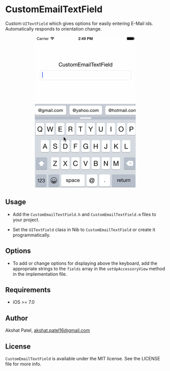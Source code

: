 # CustomEmailTextField

Custom ````UITextField```` which gives options for easily entering E-Mail ids. Automatically responds to orientation change.

<p align="center"><img src="https://raw.githubusercontent.com/aksh1t/CustomEmailTextField/master/Screenshot/screenshot.gif"/></p>

## Usage

- Add the ````CustomEmailTextField.h```` and ````CustomEmailTextField.m```` files to your project. 

- Set the ````UITextField```` class in Nib to ```CustomEmailTextField``` or create it programmatically.

## Options
- To add or change options for displaying above the keyboard, add the appropriate strings to the ````fields```` array in the ````setUpAccessoryView```` method in the implementation file.

## Requirements
- iOS >= 7.0

## Author

Akshat Patel, akshat.patel16@gmail.com

## License

````CustomEmailTextField```` is available under the MIT license. See the LICENSE file for more info.
